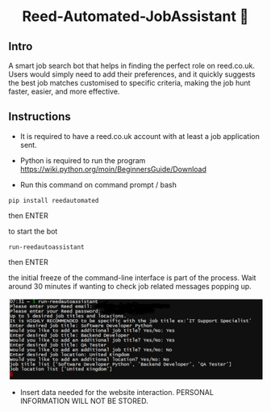 

 <div align="center">

 # Reed-Automated-JobAssistant 🤖

</div>

## Intro

A smart job search bot that helps in finding the perfect role on reed.co.uk. Users would simply need to add their preferences, and it quickly suggests the best job matches customised to specific criteria, making the job hunt faster, easier, and more effective.

## Instructions 

* It is required to have a reed.co.uk account with at least a job application sent.

* Python is required to run the program https://wiki.python.org/moin/BeginnersGuide/Download

* Run this command on command prompt / bash 

```
pip install reedautomated
```
then ENTER

to start the bot

```
run-reedautoassistant
```
then ENTER

the initial freeze of the  command-line interface is part of the process. Wait around 30 minutes if wanting to check job related messages popping up.

![Alt text](https://github.com/andrewisoko/Reed-Automated-JobAssistant/blob/main/images/Command-line%20example.png)


* Insert data needed for the website interaction. PERSONAL INFORMATION WILL NOT BE STORED.

